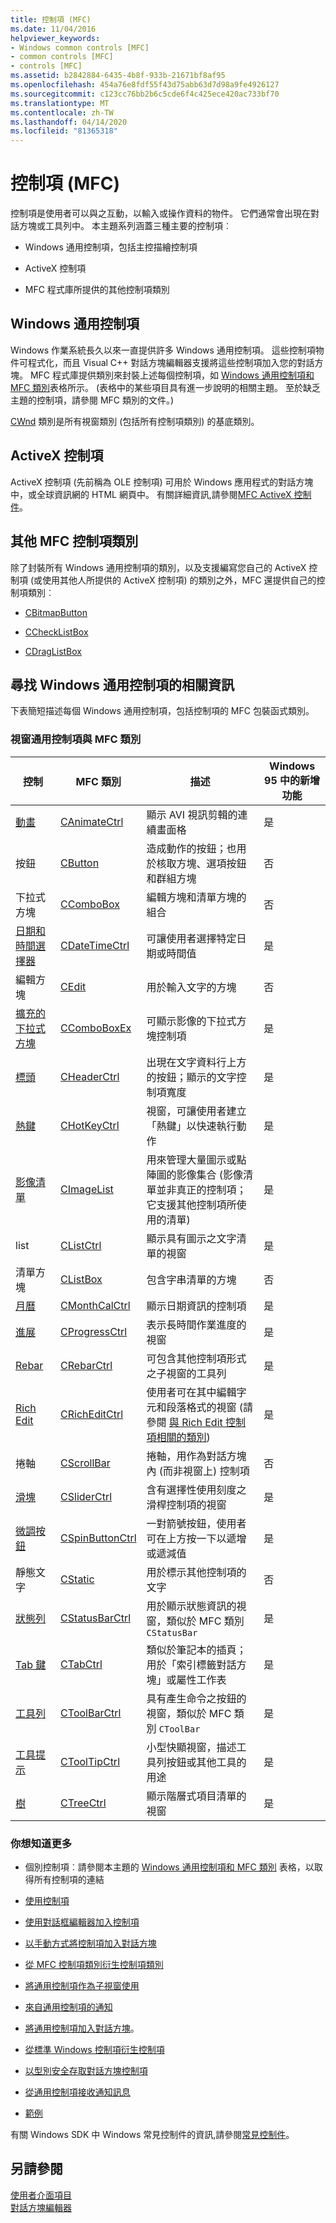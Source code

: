```yaml
---
title: 控制項 (MFC)
ms.date: 11/04/2016
helpviewer_keywords:
- Windows common controls [MFC]
- common controls [MFC]
- controls [MFC]
ms.assetid: b2842884-6435-4b8f-933b-21671bf8af95
ms.openlocfilehash: 454a76e8fdf55f43d75abb63d7d98a9fe4926127
ms.sourcegitcommit: c123cc76bb2b6c5cde6f4c425ece420ac733bf70
ms.translationtype: MT
ms.contentlocale: zh-TW
ms.lasthandoff: 04/14/2020
ms.locfileid: "81365318"
---
```

# <a name="controls-mfc"></a>控制項 (MFC)

控制項是使用者可以與之互動，以輸入或操作資料的物件。 它們通常會出現在對話方塊或工具列中。 本主題系列涵蓋三種主要的控制項︰

- Windows 通用控制項，包括主控描繪控制項

- ActiveX 控制項

- MFC 程式庫所提供的其他控制項類別

## <a name="windows-common-controls"></a>Windows 通用控制項

Windows 作業系統長久以來一直提供許多 Windows 通用控制項。 這些控制項物件可程式化，而且 Visual C++ 對話方塊編輯器支援將這些控制項加入您的對話方塊。 MFC 程式庫提供類別來封裝上述每個控制項，如 [Windows 通用控制項和 MFC 類別](#_core_windows_common_controls_and_mfc_classes)表格所示。 (表格中的某些項目具有進一步說明的相關主題。 至於缺乏主題的控制項，請參閱 MFC 類別的文件。)

[CWnd](../mfc/reference/cwnd-class.md) 類別是所有視窗類別 (包括所有控制項類別) 的基底類別。

## <a name="activex-controls"></a>ActiveX 控制項

ActiveX 控制項 (先前稱為 OLE 控制項) 可用於 Windows 應用程式的對話方塊中，或全球資訊網的 HTML 網頁中。 有關詳細資訊,請參閱[MFC ActiveX 控制件](../mfc/mfc-activex-controls.md)。

## <a name="other-mfc-control-classes"></a>其他 MFC 控制項類別

除了封裝所有 Windows 通用控制項的類別，以及支援編寫您自己的 ActiveX 控制項 (或使用其他人所提供的 ActiveX 控制項) 的類別之外，MFC 還提供自己的控制項類別︰

- [CBitmapButton](../mfc/reference/cbitmapbutton-class.md)

- [CCheckListBox](../mfc/reference/cchecklistbox-class.md)

- [CDragListBox](../mfc/reference/cdraglistbox-class.md)

## <a name="finding-information-about-windows-common-controls"></a><a name="_core_finding_information_about_windows_common_controls"></a> 尋找 Windows 通用控制項的相關資訊

下表簡短描述每個 Windows 通用控制項，包括控制項的 MFC 包裝函式類別。

### <a name="windows-common-controls-and-mfc-classes"></a><a name="_core_windows_common_controls_and_mfc_classes"></a>視窗通用控制項與 MFC 類別

|控制|MFC 類別|描述|Windows 95 中的新增功能|
|-------------|---------------|-----------------|------------------------|
|[動畫](../mfc/using-canimatectrl.md)|[CAnimateCtrl](../mfc/reference/canimatectrl-class.md)|顯示 AVI 視訊剪輯的連續畫面格|是|
|按鈕|[CButton](../mfc/reference/cbutton-class.md)|造成動作的按鈕；也用於核取方塊、選項按鈕和群組方塊|否|
|下拉式方塊|[CComboBox](../mfc/reference/ccombobox-class.md)|編輯方塊和清單方塊的組合|否|
|[日期和時間選擇器](../mfc/using-cdatetimectrl.md)|[CDateTimeCtrl](../mfc/reference/cdatetimectrl-class.md)|可讓使用者選擇特定日期或時間值|是|
|編輯方塊|[CEdit](../mfc/reference/cedit-class.md)|用於輸入文字的方塊|否|
|[擴充的下拉式方塊](../mfc/using-ccomboboxex.md)|[CComboBoxEx](../mfc/reference/ccomboboxex-class.md)|可顯示影像的下拉式方塊控制項|是|
|[標頭](../mfc/using-cheaderctrl.md)|[CHeaderCtrl](../mfc/reference/cheaderctrl-class.md)|出現在文字資料行上方的按鈕；顯示的文字控制項寬度|是|
|[熱鍵](../mfc/using-chotkeyctrl.md)|[CHotKeyCtrl](../mfc/reference/chotkeyctrl-class.md)|視窗，可讓使用者建立「熱鍵」以快速執行動作|是|
|[影像清單](../mfc/using-cimagelist.md)|[CImageList](../mfc/reference/cimagelist-class.md)|用來管理大量圖示或點陣圖的影像集合 (影像清單並非真正的控制項；它支援其他控制項所使用的清單)|是|
|list|[CListCtrl](../mfc/reference/clistctrl-class.md)|顯示具有圖示之文字清單的視窗|是|
|清單方塊|[CListBox](../mfc/reference/clistbox-class.md)|包含字串清單的方塊|否|
|[月曆](../mfc/using-cmonthcalctrl.md)|[CMonthCalCtrl](../mfc/reference/cmonthcalctrl-class.md)|顯示日期資訊的控制項|是|
|[進展](../mfc/using-cprogressctrl.md)|[CProgressCtrl](../mfc/reference/cprogressctrl-class.md)|表示長時間作業進度的視窗|是|
|[Rebar](../mfc/using-crebarctrl.md)|[CRebarCtrl](../mfc/reference/crebarctrl-class.md)|可包含其他控制項形式之子視窗的工具列|是|
|[Rich Edit](../mfc/using-cricheditctrl.md)|[CRichEditCtrl](../mfc/reference/cricheditctrl-class.md)|使用者可在其中編輯字元和段落格式的視窗 (請參閱 [與 Rich Edit 控制項相關的類別](../mfc/classes-related-to-rich-edit-controls.md))|是|
|捲軸|[CScrollBar](../mfc/reference/cscrollbar-class.md)|捲軸，用作為對話方塊內 (而非視窗上) 控制項|否|
|[滑塊](../mfc/using-csliderctrl.md)|[CSliderCtrl](../mfc/reference/csliderctrl-class.md)|含有選擇性使用刻度之滑桿控制項的視窗|是|
|[微調按鈕](../mfc/using-cspinbuttonctrl.md)|[CSpinButtonCtrl](../mfc/reference/cspinbuttonctrl-class.md)|一對箭號按鈕，使用者可在上方按一下以遞增或遞減值|是|
|靜態文字|[CStatic](../mfc/reference/cstatic-class.md)|用於標示其他控制項的文字|否|
|[狀態列](../mfc/using-cstatusbarctrl.md)|[CStatusBarCtrl](../mfc/reference/cstatusbarctrl-class.md)|用於顯示狀態資訊的視窗，類似於 MFC 類別 `CStatusBar`|是|
|[Tab 鍵](../mfc/using-ctabctrl.md)|[CTabCtrl](../mfc/reference/ctabctrl-class.md)|類似於筆記本的插頁；用於「索引標籤對話方塊」或屬性工作表|是|
|[工具列](../mfc/using-ctoolbarctrl.md)|[CToolBarCtrl](../mfc/reference/ctoolbarctrl-class.md)|具有產生命令之按鈕的視窗，類似於 MFC 類別 `CToolBar`|是|
|[工具提示](../mfc/using-ctooltipctrl.md)|[CToolTipCtrl](../mfc/reference/ctooltipctrl-class.md)|小型快顯視窗，描述工具列按鈕或其他工具的用途|是|
|[樹](../mfc/using-ctreectrl.md)|[CTreeCtrl](../mfc/reference/ctreectrl-class.md)|顯示階層式項目清單的視窗|是|

### <a name="what-do-you-want-to-know-more-about"></a>你想知道更多

- 個別控制項︰請參閱本主題的 [Windows 通用控制項和 MFC 類別](#_core_windows_common_controls_and_mfc_classes) 表格，以取得所有控制項的連結

- [使用控制項](../mfc/making-and-using-controls.md)

- [使用對話框編輯器加入控制項](../mfc/using-the-dialog-editor-to-add-controls.md)

- [以手動方式將控制項加入對話方塊](../mfc/adding-controls-by-hand.md)

- [從 MFC 控制項類別衍生控制項類別](../mfc/deriving-controls-from-a-standard-control.md)

- [將通用控制項作為子視窗使用](../mfc/using-a-common-control-as-a-child-window.md)

- [來自通用控制項的通知](../mfc/receiving-notification-from-common-controls.md)

- [將通用控制項加入對話方塊](../mfc/using-common-controls-in-a-dialog-box.md)。

- [從標準 Windows 控制項衍生控制項](../mfc/deriving-controls-from-a-standard-control.md)

- [以型別安全存取對話方塊控制項](../mfc/type-safe-access-to-controls-in-a-dialog-box.md)

- [從通用控制項接收通知訊息](../mfc/receiving-notification-from-common-controls.md)

- [範例](../mfc/common-control-sample-list.md)

有關 Windows SDK 中 Windows 常見控制件的資訊,請參閱[常見控制件](/windows/win32/Controls/common-controls-intro)。

## <a name="see-also"></a>另請參閱

[使用者介面項目](../mfc/user-interface-elements-mfc.md)<br/>
[對話方塊編輯器](../windows/dialog-editor.md)
